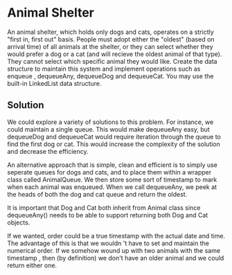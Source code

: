 # Animal Shelter

An animal shelter, which holds only dogs and cats, operates on a strictly "first in, first out" basis. People must
adopt either the "oldest" (based on arrival time) of all animals at the shelter, or they can select whether they
would prefer a dog or a cat (and will recieve the oldest animal of that type). They cannot select which specific
animal they would like. Create the data structure to maintain this system and implement operations such as enqueue
, dequeueAny, dequeueDog and dequeueCat. You may use the built-in LinkedList data structure.

## Solution

We could explore a variety of solutions to this problem. For instance, we could maintain a single queue. This would
make dequeueAny easy, but dequeueDog and dequeueCat would require iteration through the queue to find the first dog
or cat. This would increase the complexity of the solution and decrease the efficiency.

An alternative approach that is simple, clean and efficient is to simply use seperate queues for dogs and cats, and
to place them within a wrapper class called AnimalQueue. We then store some sort of timestamp to mark when each
animal was enqueued. When we call dequeueAny, we peek at the heads of both the dog and cat queue and return the
oldest.

It is important that Dog and Cat both inherit from Animal class since dequeueAny() needs to be able to support
returning both Dog and Cat objects.
 
If we wanted, order could be a true timestamp with the actual date and time. The advantage of this is that we wouldn
't have to set and maintain the numerical order. If we somehow wound up with two animals with the same timestamp
, then (by definition) we don't have an older animal and we could return either one.

 
